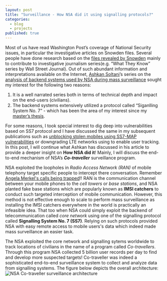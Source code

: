 ```yaml
---
layout: post
title: "Surveillance - How NSA did it using signalling protocols?"
categories: 
  - blog
  - projects
published: true
---
```



Most of us have read Washington Post’s coverage of National Security issues, in particular the investigative articles on Snowden files. Several people have done research based on the [files revealed by Snowden](https://cryptome.org/2013/11/snowden-tally.htm) mainly to contribute to investigative journalism series(e.g. “What They Know” series by Wall Street Journal). Out of such abundant information and interpretations available on the Internet, [Ashkan Soltani](https://twitter.com/ashk4n)’s series on the [analysis of backend systems used by NSA during mass surveillance](http://ashkansoltani.org/work/washpost/) sought my interest for the following two reasons: 
1. It is a well narrated series both in terms of technical depth and impact on the end-users (civilians).
2. The backend systems extensively utilized a protocol called “Siganlling System No. 7” - which has been the area of my interest since my [master’s thesis](https://aaltodoc.aalto.fi/handle/123456789/19044).



For some reasons, I took special interest to dig deep into vulnerabilities based on SS7 protocol and I have discussed the same in my subsequent publications such as [unblocking stolen mobiles using SS7-MAP vulnerabilities](http://sidtechnical.github.io/2016/03/16/eeexplore.ieee.org/xpls/abs_all.jsp?arnumber=7345408) or downgrading LTE networks using to enable user tracking. In this post, I will continue what Ashkan has discussed in his article to provide a deeper insight on **How NSA did it**! Mainly, I will discuss the end-to-end mechanism of NSA’s _**Co-traveller**_ surveillance program.

NSA exploited the loopholes in _Radio Access Network (RAN)_ of mobile telephony target specific people to intercept there conversation. Remember [Angela Merkel's calls being trapped](https://www.washingtonpost.com/news/the-switch/wp/2013/10/24/the-switchboard-angela-merkel-reportedly-livid-over-alleged-nsa-surveillance/)!! RAN is the communication channel between your mobile phones to the _cell towers_ or _base stations_, and NSA planted fake base stations which are popularly known as **IMSI catchers** to conduct such targeted interception of mobile communication. However, this method is not effective enough to scale to perform mass surveillance as installing the IMSI catchers everywhere in the world is practically an infeasible idea. That too when NSA could simply exploit the backend of telecommunication called _core network_ using one of the signalling protocol called **Signalling System No. 7 (SS7)**. Relying on such protocols provided NSA with easy remote access to mobile users's data which indeed made mass surveillance an easier task.

The NSA exploited the core network and signalling sytems worldwide to track locations of civilians in the name of a program called _Co-travellers_. Through this program NSA collected 5 billion user records per day to find and develop more suspected targets! Co-traveller was indeed a sophisticated end-to-end surveillance system to collect and analyze data from signalling systems. The figure below depicts the overall architecture:
![NSA Co-traveller surveillance architecture]({{site.baseurl}}/assets/NSA_Fascia_Cotraveller.png)






